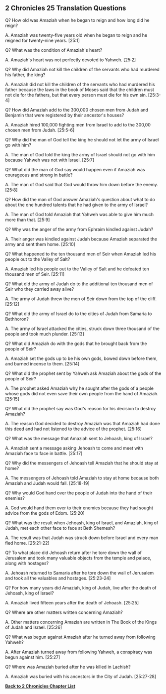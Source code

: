 ## 2 Chronicles 25 Translation Questions ##

Q? How old was Amaziah when he began to reign and how long did he reign?

A. Amaziah was twenty-five years old when he began to reign and he reigned for twenty-nine years. [25:1]

Q? What was the condition of Amaziah's heart?

A. Amaziah's heart was not perfectly devoted to Yahweh. [25:2]

Q? Why did Amaziah not kill the children of the servants who had murdered his father, the king?

A. Amaziah did not kill the children of the servants who had murdered his father because the laws in the book of Moses said that the children must not die for the fathers, but that every person must die for his own sin. [25:3-4]

Q? How did Amaziah add to the 300,000 chosen men from Judah and Benjamin that were registered by their ancestor's houses?

A. Amaziah hired 100,000 fighting men from Israel to add to the 300,00 chosen men from Judah. [25:5-6]

Q? Why did the man of God tell the king he should not let the army of Israel go with him?

A. The man of God told the king the army of Israel should not go with him because Yahweh was not with Israel. [25:7]

Q? What did the man of God say would happen even if Amaziah was courageous and strong in battle?

A. The man of God said that God would throw him down before the enemy. [25:8]

Q? How did the man of God answer Amaziah's question about what to do about the one hundred talents that he had given to the army of Israel?

A. The man of God told Amaziah that Yahweh was able to give him much more than that. [25:9]

Q? Why was the anger of the army from Ephraim kindled against Judah?

A. Their anger was kindled against Judah because Amaziah separated the army and sent them home. [25:10]

Q? What happened to the ten thousand men of Seir when Amaziah led his people out to the Valley of Salt?

A. Amaziah led his people out to the Valley of Salt and he defeated ten thousand men of Seir. [25:11]

Q? What did the army of Judah do to the additional ten thousand men of Seir who they carried away alive?

A. The army of Judah threw the men of Seir down from the top of the cliff. [25:12]

Q? What did the army of Israel do to the cities of Judah from Samaria to Bethhoron?

A. The army of Israel attacked the cities, struck down three thousand of the people and took much plunder. [25:13]

Q? What did Amaziah do with the gods that he brought back from the people of Seir?

A. Amaziah set the gods up to be his own gods, bowed down before them, and burned incense to them. [25:14]

Q? What did the prophet sent by Yahweh ask Amaziah about the gods of the people of Seir?

A. The prophet asked Amaziah why he sought after the gods of a people whose gods did not even save their own people from the hand of Amaziah. [25:15]

Q? What did the prophet say was God's reason for his decision to destroy Amaziah?

A. The reason God decided to destroy Amaziah was that Amaziah had done this deed and had not listened to the advice of the prophet. [25:16]

Q? What was the message that Amaziah sent to Jehoash, king of Israel?

A. Amaziah sent a message asking Jehoash to come and meet with Amaziah face to face in battle. [25:17]

Q? Why did the messengers of Jehoash tell Amaziah that he should stay at home?

A. The messengers of Jehoash told Amaziah to stay at home because both Amaziah and Judah would fall. [25:18-19]

Q? Why would God hand over the people of Judah into the hand of their enemies?

A. God would hand them over to their enemies because they had sought advice from the gods of Edom. [25:20]

Q? What was the result when Jehoash, king of Israel, and Amaziah, king of Judah, met each other face to face at Beth Shemesh?

A. The result was that Judah was struck down before Israel and every man fled home. [25:21-22]

Q? To what place did Jehoash return after he tore down the wall of Jerusalem and took many valuable objects from the temple and palace, along with hostages?

A. Jehoash returned to Samaria after he tore down the wall of Jerusalem and took all the valuables and hostages. [25:23-24]

Q? For how many years did Amaziah, king of Judah, live after the death of Jehoash, king of Israel?

A. Amaziah lived fifteen years after the death of Jehoash. [25:25]

Q? Where are other matters written concerning Amaziah?

A. Other matters concerning Amaziah are written in The Book of the Kings of Judah and Israel. [25:26]

Q? What was begun against Amaziah after he turned away from following Yahweh?

A. After Amaziah turned away from following Yahweh, a conspiracy was begun against him. [25:27]

Q? Where was Amaziah buried after he was killed in Lachish?

A. Amaziah was buried with his ancestors in the City of Judah. [25:27-28]

__[Back to 2 Chronicles Chapter List](./)__


